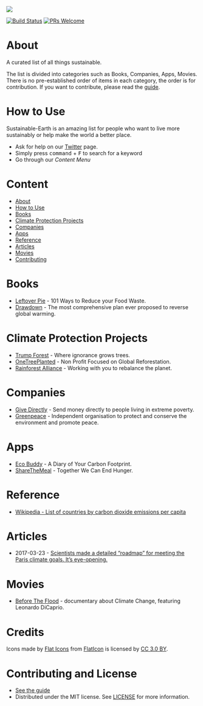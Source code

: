 ![](https://raw.githubusercontent.com/bizz84/Sustainable-Earth/master/Sustainable-Earth.png)

[![Build Status](https://api.travis-ci.org/bizz84/Sustainable-Earth.svg?branch=master)](https://travis-ci.org/bizz84/Sustainable-Earth)
[![PRs Welcome](https://img.shields.io/badge/PRs-welcome-brightgreen.svg)](http://makeapullrequest.com)


# About

A curated list of all things sustainable.

The list is divided into categories such as Books, Companies, Apps, Movies. There is no pre-established order of items in each category, the order is for contribution. If you want to contribute, please read the [guide](https://github.com/bizz84/Sustainable-Earth/blob/master/.github/CONTRIBUTING.md).

# How to Use
Sustainable-Earth is an amazing list for people who want to live more sustainably or help make the world a better place.

- Ask for help on our [Twitter](https://twitter.com/SustainForEarth) page.
- Simply press <kbd>command</kbd> + <kbd>F</kbd> to search for a keyword
- Go through our *Content Menu*


# Content

- [About](#about)
- [How to Use](#how-to-use)
- [Books](#books)
- [Climate Protection Projects](#climate)
- [Companies](#companies)
- [Apps](#apps)
- [Reference](#reference)
- [Articles](#articles)
- [Movies](#movies)
- [Contributing](#contributing)

# Books
* [Leftover Pie](https://leftoverpie.co.uk/) - 101 Ways to Reduce your Food Waste.
* [Drawdown](http://www.drawdown.org/) - The most comprehensive plan ever proposed to reverse global warming.

# Climate Protection Projects
* [Trump Forest](https://trumpforest.com/) - Where ignorance grows trees.
* [OneTreePlanted](https://onetreeplanted.org/) - Non Profit Focused on Global Reforestation.
* [Rainforest Alliance](http://www.rainforest-alliance.org/) - Working with you to rebalance the planet.

# Companies
* [Give Directly](https://www.givedirectly.org/) - Send money directly to people living in extreme poverty.
* [Greenpeace](http://www.greenpeace.org/international/en/) - Independent organisation to protect and conserve the environment and promote peace.

# Apps
* [Eco Buddy](http://ecobuddyapp.com/) - A Diary of Your Carbon Footprint.
* [ShareTheMeal](https://sharethemeal.org/) - Together We Can End Hunger.

# Reference
* [Wikipedia - List of countries by carbon dioxide emissions per capita](https://en.wikipedia.org/wiki/List_of_countries_by_carbon_dioxide_emissions_per_capita)

# Articles

* 2017-03-23 - [Scientists made a detailed “roadmap” for meeting the Paris climate goals. It’s eye-opening.](https://www.vox.com/energy-and-environment/2017/3/23/15028480/roadmap-paris-climate-goals)

# Movies
* [Before The Flood](https://www.beforetheflood.com/) - documentary about Climate Change, featuring Leonardo DiCaprio.

# Credits

Icons made by [Flat Icons](https://www.flaticon.com/authors/flat-icons) from [FlatIcon](www.flaticon.com) is licensed by [CC 3.0 BY](https://creativecommons.org/licenses/by/3.0/).

# Contributing and License
 * [See the guide](https://github.com/bizz84/Sustainable-Earth/blob/master/.github/CONTRIBUTING.md)
 * Distributed under the MIT license. See [LICENSE](LICENSE) for more information.
